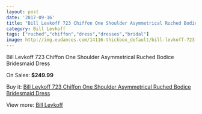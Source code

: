 ```yaml
---
layout: post
date: '2017-09-16'
title: "Bill Levkoff 723 Chiffon One Shoulder Asymmetrical Ruched Bodice Bridesmaid Dress"
category: Bill Levkoff
tags: ["ruched","chiffon","dress","dresses","bridal"]
image: http://img.eudances.com/14116-thickbox_default/bill-levkoff-723-chiffon-one-shoulder-asymmetrical-ruched-bodice-bridesmaid-dress.jpg
---
```

Bill Levkoff 723 Chiffon One Shoulder Asymmetrical Ruched Bodice Bridesmaid Dress

On Sales: **$249.99**
<a href="https://www.eudances.com/en/bill-levkoff/4236-bill-levkoff-723-chiffon-one-shoulder-asymmetrical-ruched-bodice-bridesmaid-dress.html"><amp-img layout="responsive" width="600" height="600" src="//img.eudances.com/14116-thickbox_default/bill-levkoff-723-chiffon-one-shoulder-asymmetrical-ruched-bodice-bridesmaid-dress.jpg" alt="Bill Levkoff 723 Chiffon One Shoulder Asymmetrical Ruched Bodice Bridesmaid Dress 0" /></a>
<a href="https://www.eudances.com/en/bill-levkoff/4236-bill-levkoff-723-chiffon-one-shoulder-asymmetrical-ruched-bodice-bridesmaid-dress.html"><amp-img layout="responsive" width="600" height="600" src="//img.eudances.com/14119-thickbox_default/bill-levkoff-723-chiffon-one-shoulder-asymmetrical-ruched-bodice-bridesmaid-dress.jpg" alt="Bill Levkoff 723 Chiffon One Shoulder Asymmetrical Ruched Bodice Bridesmaid Dress 1" /></a>
<a href="https://www.eudances.com/en/bill-levkoff/4236-bill-levkoff-723-chiffon-one-shoulder-asymmetrical-ruched-bodice-bridesmaid-dress.html"><amp-img layout="responsive" width="600" height="600" src="//img.eudances.com/14118-thickbox_default/bill-levkoff-723-chiffon-one-shoulder-asymmetrical-ruched-bodice-bridesmaid-dress.jpg" alt="Bill Levkoff 723 Chiffon One Shoulder Asymmetrical Ruched Bodice Bridesmaid Dress 2" /></a>
<a href="https://www.eudances.com/en/bill-levkoff/4236-bill-levkoff-723-chiffon-one-shoulder-asymmetrical-ruched-bodice-bridesmaid-dress.html"><amp-img layout="responsive" width="600" height="600" src="//img.eudances.com/14117-thickbox_default/bill-levkoff-723-chiffon-one-shoulder-asymmetrical-ruched-bodice-bridesmaid-dress.jpg" alt="Bill Levkoff 723 Chiffon One Shoulder Asymmetrical Ruched Bodice Bridesmaid Dress 3" /></a>

Buy it: [Bill Levkoff 723 Chiffon One Shoulder Asymmetrical Ruched Bodice Bridesmaid Dress](https://www.eudances.com/en/bill-levkoff/4236-bill-levkoff-723-chiffon-one-shoulder-asymmetrical-ruched-bodice-bridesmaid-dress.html "Bill Levkoff 723 Chiffon One Shoulder Asymmetrical Ruched Bodice Bridesmaid Dress")

View more: [Bill Levkoff](https://www.eudances.com/en/57-bill-levkoff "Bill Levkoff")
